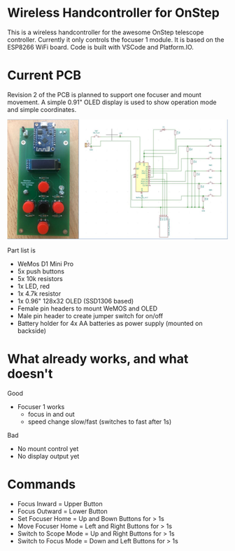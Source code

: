 # Wireless Handcontroller for OnStep

This is a wireless handcontroller for the awesome OnStep telescope controller. Currently it only controls the focuser 1 module. It is based on the ESP8266 WiFi board. Code is built with VSCode and Platform.IO.

# Current PCB

Revision 2 of the PCB is planned to support one focuser and mount movement. A simple 0.91" OLED display is used to show operation mode and simple coordinates.

![R2 PCB](/support/PCB_R2.jpg)

Part list is
* WeMos D1 Mini Pro
* 5x push buttons
* 5x 10k resistors
* 1x LED, red
* 1x 4.7k resistor
* 1x 0.96" 128x32 OLED (SSD1306 based)
* Female pin headers to mount WeMOS and OLED
* Male pin header to create jumper switch for on/off
* Battery holder for 4x AA batteries as power supply (mounted on backside)

# What already works, and what doesn't

Good
* Focuser 1 works
  * focus in and out
  * speed change slow/fast (switches to fast after 1s)

Bad
* No mount control yet
* No display output yet

# Commands
* Focus Inward = Upper Button
* Focus Outward = Lower Button
* Set Focuser Home = Up and Bown Buttons for > 1s
* Move Focuser Home = Left and Right Buttons for > 1s
* Switch to Scope Mode = Up and Right Buttons for > 1s
* Switch to Focus Mode = Down and Left Buttons for > 1s

